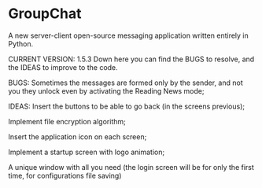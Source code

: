 # GroupChat
A new server-client open-source messaging application written entirely in Python.

CURRENT VERSION: 1.5.3
Down here you can find the BUGS to resolve, and the IDEAS to improve to the code.


BUGS:
Sometimes the messages are formed only by the sender, and not you they unlock even by activating the Reading News mode;

IDEAS:
Insert the buttons to be able to go back (in the screens previous);

Implement file encryption algorithm;

Insert the application icon on each screen;

Implement a startup screen with logo animation;

A unique window with all you need (the login screen will be for only the first time, for configurations file saving) 